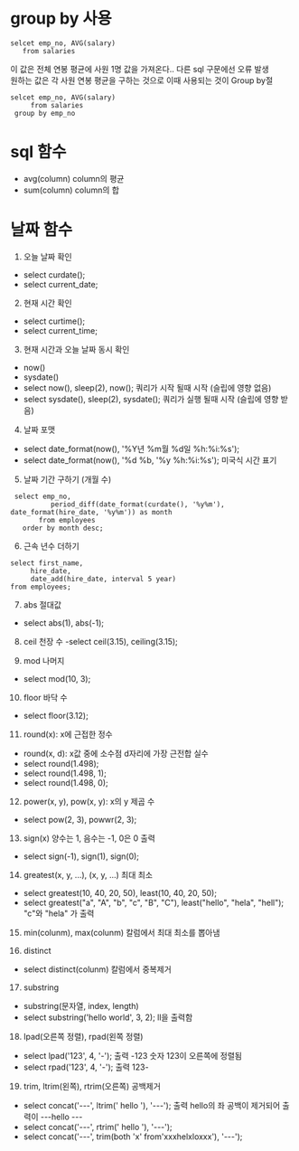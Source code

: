# group by 사용
```
selcet emp_no, AVG(salary)
   from salaries
```
이 값은 전체 연봉 평균에 사원 1명 값을 가져온다.. 다른 sql 구문에선 오류 발생   
원하는 값은 각 사원 연봉 평균을 구하는 것으로 이때 사용되는 것이 Group by절   
```
selcet emp_no, AVG(salary)
     from salaries
 group by emp_no
```
 
 # sql 함수
 - avg(column) column의 평균
 - sum(column) column의 합
 
 # 날짜 함수
 1. 오늘 날짜 확인
 - select curdate();
 - select current_date;
 
 2. 현재 시간 확인
 - select curtime();
 - select current_time;
 
 3. 현재 시간과 오늘 날짜 동시 확인
 - now()
 - sysdate()
 - select now(), sleep(2), now(); 쿼리가 시작 될때 시작 (슬립에 영향 없음)
 - select sysdate(), sleep(2), sysdate(); 쿼리가 실행 될때 시작 (슬립에 영향 받음)
 
 4. 날짜 포맷
 - select date_format(now(), '%Y년 %m월 %d일 %h:%i:%s');
 - select date_format(now(), '%d %b, \'%y %h:%i:%s'); 미국식 시간 표기
 
 5. 날짜 기간 구하기 (개월 수)
 ```
  select emp_no,
	       period_diff(date_format(curdate(), '%y%m'), date_format(hire_date, '%y%m')) as month
	    from employees
	order by month desc;
  ```
  6. 근속 년수 더하기
  ```
  select first_name,
	   hire_date,
       date_add(hire_date, interval 5 year)
  from employees;
  ```
 7. abs 절대값
 - select abs(1), abs(-1);

 8. ceil 천장 수
 -select ceil(3.15), ceiling(3.15);

 9. mod 나머지
 - select mod(10, 3);

 10. floor 바닥 수
 - select floor(3.12);
 
 11. round(x): x에 근접한 정수
 - round(x, d): x값 중에 소수점 d자리에 가장 근전합 실수
 - select round(1.498);
 - select round(1.498, 1);
 - select round(1.498, 0);

 12. power(x, y), pow(x, y): x의 y 제곱 수
 - select pow(2, 3), powwr(2, 3);

 13. sign(x) 양수는 1, 음수는 -1, 0은 0 출력
 - select sign(-1), sign(1), sign(0);

 14. greatest(x, y, ...), (x, y, ...) 최대 최소
 - select greatest(10, 40, 20, 50), least(10, 40, 20, 50);
 - select greatest("a", "A", "b", "c", "B", "C"), least("hello", "hela", "hell"); "c"와 "hela" 가 출력
 
 15. min(colunm), max(colunm) 칼럼에서 최대 최소를 뽑아냄
 
 16. distinct
  - select distinct(colunm) 칼럼에서 중복제거
  
 17. substring
  - substring(문자열, index, length)
  - select substring('hello world', 3, 2); ll을 출력함
  
 18. lpad(오른쪽 정렬), rpad(왼쪽 정렬)
 - select lpad('123', 4, '-'); 출력 -123 숫자 123이 오른쪽에 정렬됨
 - select rpad('123', 4, '-'); 출력 123-
  
 19. trim, ltrim(왼쪽), rtrim(오른쪽) 공백제거
 - select concat('---', ltrim('   hello   '), '---'); 출력 hello의 좌 공백이 제거되어 출력이 ---hello  ---
 - select	concat('---', rtrim('   hello   '), '---');
 - select	concat('---', trim(both 'x' from'xxxhelxloxxx'), '---');

 
 
 
 
